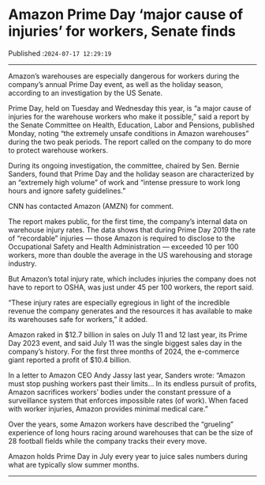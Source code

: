 # Amazon Prime Day ‘major cause of injuries’ for workers, Senate finds

Published :`2024-07-17 12:29:19`

---

Amazon’s warehouses are especially dangerous for workers during the company’s annual Prime Day event, as well as the holiday season, according to an investigation by the US Senate.

Prime Day, held on Tuesday and Wednesday this year, is “a major cause of injuries for the warehouse workers who make it possible,” said a report by the Senate Committee on Health, Education, Labor and Pensions, published Monday, noting “the extremely unsafe conditions in Amazon warehouses” during the two peak periods. The report called on the company to do more to protect warehouse workers.

During its ongoing investigation, the committee, chaired by Sen. Bernie Sanders, found that Prime Day and the holiday season are characterized by an “extremely high volume” of work and “intense pressure to work long hours and ignore safety guidelines.”

CNN has contacted Amazon (AMZN) for comment.

The report makes public, for the first time, the company’s internal data on warehouse injury rates. The data shows that during Prime Day 2019 the rate of “recordable” injuries — those Amazon is required to disclose to the Occupational Safety and Health Administration — exceeded 10 per 100 workers, more than double the average in the US warehousing and storage industry.

But Amazon’s total injury rate, which includes injuries the company does not have to report to OSHA, was just under 45 per 100 workers, the report said.

“These injury rates are especially egregious in light of the incredible revenue the company generates and the resources it has available to make its warehouses safe for workers,” it added.

Amazon raked in $12.7 billion in sales on July 11 and 12 last year, its Prime Day 2023 event, and said July 11 was the single biggest sales day in the company’s history. For the first three months of 2024, the e-commerce giant reported a profit of $10.4 billion.

In a letter to Amazon CEO Andy Jassy last year, Sanders wrote: “Amazon must stop pushing workers past their limits… In its endless pursuit of profits, Amazon sacrifices workers’ bodies under the constant pressure of a surveillance system that enforces impossible rates (of work). When faced with worker injuries, Amazon provides minimal medical care.”

Over the years, some Amazon workers have described the “grueling” experience of long hours racing around warehouses that can be the size of 28 football fields while the company tracks their every move.

Amazon holds Prime Day in July every year to juice sales numbers during what are typically slow summer months.

---

